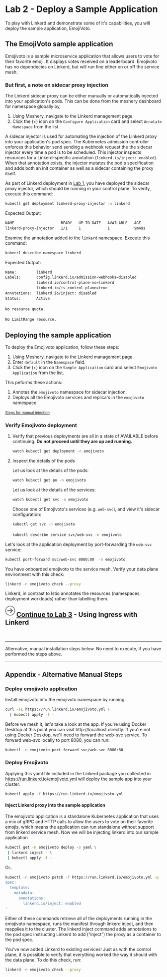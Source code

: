 # Lab 2 - Deploy a Sample Application

To play with Linkerd and demonstrate some of it's capabilities, you will deploy the sample application, EmojiVoto.

## The EmojiVoto sample application

Emojivoto is a sample microservice application that allows users to vote for their favorite emoji. It displays votes received on a leaderboard. Emojivoto has no dependecies on Linkerd, but will run fine either on or off the service mesh.

### <a name="auto"></a> But first, a note on sidecar proxy injection

The Linkerd sidecar proxy can be either manually or automatically injected into your application's pods.
This can be done from the meshery dashboard for namespace globally by,
1. Using Meshery, navigate to the Linkerd management page.
2. Click the (+) icon on the `Configure Application` card and select `Annotate Namespace` from the list.


A sidecar injector is used for automating the injection of the Linkerd proxy into your application's pod spec. The Kubernetes admission controller enforces this behavior send sending a webhook request the the sidecar injector every time a pod is to be scheduled. This injector inspects resources for a Linkerd-specific annotation (`linkerd.io/inject: enabled`). When that annotation exists, the injector mutates the pod's specification and adds both an init container as well as a sidecar containing the proxy itself.

As part of Linkerd deployment in [Lab 1](../lab-1/README.md), you have deployed the sidecar proxy injector, which should be running in your control plane. To verify, execute this command:

```sh
kubectl get deployment linkerd-proxy-injector -n linkerd
```

Expected Output:

```sh
NAME                     READY   UP-TO-DATE   AVAILABLE   AGE
linkerd-proxy-injector   1/1     1            1           9m49s
```

Examine the annotation added to the `linkerd` namespace. Execute this command:

```sh
kubectl describe namespace linkerd
```

Expected Output:

```sh
Name:         linkerd
Labels:       config.linkerd.io/admission-webhooks=disabled
              linkerd.io/control-plane-ns=linkerd
              linkerd.io/is-control-plane=true
Annotations:  linkerd.io/inject: disabled
Status:       Active

No resource quota.

No LimitRange resource.
```

## Deploying the sample application

To deploy the Emojivoto application, follow these steps:

1. Using Meshery, navigate to the Linkerd management page.
2. Enter `default` in the `Namespace` field.
3. Click the (+) icon on the `Sample Application` card and select `Emojivoto Application` from the list.

This peforms these actions:

1. Annotes the `emojivoto` namespace for sidecar injection.
2. Deploys all the Emojivoto services and replica's in the `emojivoto` namespace.

<small>[Steps for manual injection](#appendix)</small>

### <a name="verify"></a> Verify Emojivoto deployment

1. Verify that previous deployments are all in a state of AVAILABLE before continuing. **Do not proceed until they are up and running.**

   ```sh
   watch kubectl get deployment -n emojivoto 
   ```

2. Inspect the details of the pods

   Let us look at the details of the pods:

   ```sh
   watch kubectl get po -n emojivoto 
   ```

   Let us look at the details of the services:

   ```sh
   watch kubectl get svc -n emojivoto 
   ```

   Choose one of Emojivoto's services (e.g. `web-svc`), and view it's sidecar configuration:

   ```sh
   kubectl get svc -n emojivoto

   kubectl describe service svc/web-svc -n emojivoto
   ```

Let's look at the application deployment by port-forwarding the `web-svc` service:

```sh
kubectl port-forward svc/web-svc 8080:80  -n emojivoto
```

You have onboarded emojivoto to the service mesh. Verify your data plane environment with this check:

```sh
linkerd -n emojivoto check --proxy
```

Linkerd, in contrast to Istio annotates the resources (namespaces, deployment workloads) rather than labelling them.

<img src="../img/go.svg" width="32" height="32" align="left"
style="padding-right:4px;" />

## [Continue to Lab 3](../lab-3/README.md) - Using Ingress with Linkerd

<br />
<hr />
Alternative, manual installation steps below. No need to execute, if you have performed the steps above.
<hr />

## <a name="appendix"></a> Appendix - Alternative Manual Steps

### Deploy emojivoto application

Install emojivoto into the emojivoto namespace by running:

```sh
curl -sL https://run.linkerd.io/emojivoto.yml \
  | kubectl apply -f -
```

Before we mesh it, let's take a look at the app. If you're using Docker Desktop at this point you can visit http://localhost directly. If you're not using Docker Desktop, we'll need to forward the web-svc service. To forward web-svc locally to port 8080, you can run:

```sh
kubectl -n emojivoto port-forward svc/web-svc 8080:80
```

### Deploy Emojivoto

Applying this yaml file included in the Linkerd package you collected in https://run.linkerd.io/emojivoto.yml will deploy the sample app into your cluster.

```sh
kubectl apply -f https://run.linkerd.io/emojivoto.yml
```

#### <a name="linkerd_inject"></a> Inject Linkerd proxy into the sample application

The emojivoto application is a standalone Kubernetes application that uses a mix of gRPC and HTTP calls to allow the users to vote on their favorite emojis, which means the application can run standalone without support from linkerd service mesh.
Now we will be injecting linkerd into our sample application

```sh
kubectl get -n emojivoto deploy -o yaml \
 | linkerd inject - \
 | kubectl apply -f -
```

Or..

```sh
kubectl -n emojivoto patch -f https://run.linkerd.io/emojivoto.yml -p '
spec:
  template:
    metadata:
      annotations:
        linkerd.io/inject: enabled
'
```

Either of these commands retrieve all of the deployments running in the emojivoto namespace, runs the manifest through linkerd inject, and then reapplies it to the cluster. The linkerd inject command adds annotations to the pod spec instructing Linkerd to add (“inject”) the proxy as a container to the pod spec.

You've now added Linkerd to existing services! Just as with the control plane, it is possible to verify that everything worked the way it should with the data plane. To do this check, run:

```sh
linkerd -n emojivoto check --proxy
```
